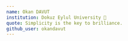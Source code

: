 ```yaml
---
name: Okan DAVUT
institution: Dokuz Eylul University 🚩 
quote: Simplicity is the key to brilliance.
github_user: okandavut
---
```

